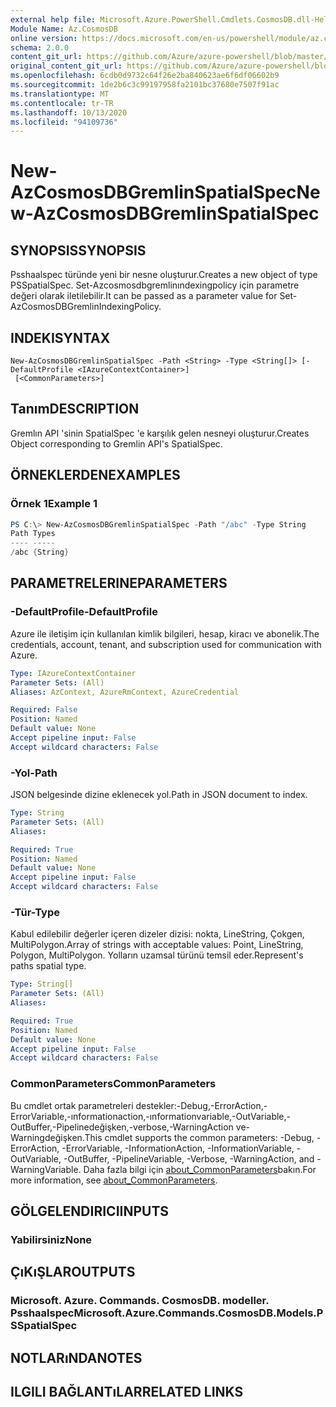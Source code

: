 ```yaml
---
external help file: Microsoft.Azure.PowerShell.Cmdlets.CosmosDB.dll-Help.xml
Module Name: Az.CosmosDB
online version: https://docs.microsoft.com/en-us/powershell/module/az.cosmosdb/new-azcosmosdbgremlinspatialspec
schema: 2.0.0
content_git_url: https://github.com/Azure/azure-powershell/blob/master/src/CosmosDB/CosmosDB/help/New-AzCosmosDBGremlinSpatialSpec.md
original_content_git_url: https://github.com/Azure/azure-powershell/blob/master/src/CosmosDB/CosmosDB/help/New-AzCosmosDBGremlinSpatialSpec.md
ms.openlocfilehash: 6cdb0d9732c64f26e2ba840623ae6f6df06602b9
ms.sourcegitcommit: 1de2b6c3c99197958fa2101bc37680e7507f91ac
ms.translationtype: MT
ms.contentlocale: tr-TR
ms.lasthandoff: 10/13/2020
ms.locfileid: "94109736"
---
```

# <span data-ttu-id="6e8df-101">New-AzCosmosDBGremlinSpatialSpec</span><span class="sxs-lookup"><span data-stu-id="6e8df-101">New-AzCosmosDBGremlinSpatialSpec</span></span>

## <span data-ttu-id="6e8df-102">SYNOPSIS</span><span class="sxs-lookup"><span data-stu-id="6e8df-102">SYNOPSIS</span></span>
<span data-ttu-id="6e8df-103">Psshaalspec türünde yeni bir nesne oluşturur.</span><span class="sxs-lookup"><span data-stu-id="6e8df-103">Creates a new object of type PSSpatialSpec.</span></span> <span data-ttu-id="6e8df-104">Set-Azcosmosdbgremlinındexingpolicy için parametre değeri olarak iletilebilir.</span><span class="sxs-lookup"><span data-stu-id="6e8df-104">It can be passed as a parameter value for Set-AzCosmosDBGremlinIndexingPolicy.</span></span>

## <span data-ttu-id="6e8df-105">INDEKI</span><span class="sxs-lookup"><span data-stu-id="6e8df-105">SYNTAX</span></span>

```
New-AzCosmosDBGremlinSpatialSpec -Path <String> -Type <String[]> [-DefaultProfile <IAzureContextContainer>]
 [<CommonParameters>]
```

## <span data-ttu-id="6e8df-106">Tanım</span><span class="sxs-lookup"><span data-stu-id="6e8df-106">DESCRIPTION</span></span>
<span data-ttu-id="6e8df-107">Gremlın API 'sinin SpatialSpec 'e karşılık gelen nesneyi oluşturur.</span><span class="sxs-lookup"><span data-stu-id="6e8df-107">Creates Object corresponding to Gremlin API's SpatialSpec.</span></span>

## <span data-ttu-id="6e8df-108">ÖRNEKLERDEN</span><span class="sxs-lookup"><span data-stu-id="6e8df-108">EXAMPLES</span></span>

### <span data-ttu-id="6e8df-109">Örnek 1</span><span class="sxs-lookup"><span data-stu-id="6e8df-109">Example 1</span></span>
```powershell
PS C:\> New-AzCosmosDBGremlinSpatialSpec -Path "/abc" -Type String
Path Types
---- -----
/abc {String}
```

## <span data-ttu-id="6e8df-110">PARAMETRELERINE</span><span class="sxs-lookup"><span data-stu-id="6e8df-110">PARAMETERS</span></span>

### <span data-ttu-id="6e8df-111">-DefaultProfile</span><span class="sxs-lookup"><span data-stu-id="6e8df-111">-DefaultProfile</span></span>
<span data-ttu-id="6e8df-112">Azure ile iletişim için kullanılan kimlik bilgileri, hesap, kiracı ve abonelik.</span><span class="sxs-lookup"><span data-stu-id="6e8df-112">The credentials, account, tenant, and subscription used for communication with Azure.</span></span>

```yaml
Type: IAzureContextContainer
Parameter Sets: (All)
Aliases: AzContext, AzureRmContext, AzureCredential

Required: False
Position: Named
Default value: None
Accept pipeline input: False
Accept wildcard characters: False
```

### <span data-ttu-id="6e8df-113">-Yol</span><span class="sxs-lookup"><span data-stu-id="6e8df-113">-Path</span></span>
<span data-ttu-id="6e8df-114">JSON belgesinde dizine eklenecek yol.</span><span class="sxs-lookup"><span data-stu-id="6e8df-114">Path in JSON document to index.</span></span>

```yaml
Type: String
Parameter Sets: (All)
Aliases:

Required: True
Position: Named
Default value: None
Accept pipeline input: False
Accept wildcard characters: False
```

### <span data-ttu-id="6e8df-115">-Tür</span><span class="sxs-lookup"><span data-stu-id="6e8df-115">-Type</span></span>
<span data-ttu-id="6e8df-116">Kabul edilebilir değerler içeren dizeler dizisi: nokta, LineString, Çokgen, MultiPolygon.</span><span class="sxs-lookup"><span data-stu-id="6e8df-116">Array of strings with acceptable values: Point, LineString, Polygon, MultiPolygon.</span></span>
<span data-ttu-id="6e8df-117">Yolların uzamsal türünü temsil eder.</span><span class="sxs-lookup"><span data-stu-id="6e8df-117">Represent's paths spatial type.</span></span>

```yaml
Type: String[]
Parameter Sets: (All)
Aliases:

Required: True
Position: Named
Default value: None
Accept pipeline input: False
Accept wildcard characters: False
```

### <span data-ttu-id="6e8df-118">CommonParameters</span><span class="sxs-lookup"><span data-stu-id="6e8df-118">CommonParameters</span></span>
<span data-ttu-id="6e8df-119">Bu cmdlet ortak parametreleri destekler:-Debug,-ErrorAction,-ErrorVariable,-ınformationaction,-ınformationvariable,-OutVariable,-OutBuffer,-Pipelinedeğişken,-verbose,-WarningAction ve-Warningdeğişken.</span><span class="sxs-lookup"><span data-stu-id="6e8df-119">This cmdlet supports the common parameters: -Debug, -ErrorAction, -ErrorVariable, -InformationAction, -InformationVariable, -OutVariable, -OutBuffer, -PipelineVariable, -Verbose, -WarningAction, and -WarningVariable.</span></span> <span data-ttu-id="6e8df-120">Daha fazla bilgi için [about_CommonParameters](http://go.microsoft.com/fwlink/?LinkID=113216)bakın.</span><span class="sxs-lookup"><span data-stu-id="6e8df-120">For more information, see [about_CommonParameters](http://go.microsoft.com/fwlink/?LinkID=113216).</span></span>

## <span data-ttu-id="6e8df-121">GÖLGELENDIRICI</span><span class="sxs-lookup"><span data-stu-id="6e8df-121">INPUTS</span></span>

### <span data-ttu-id="6e8df-122">Yabilirsiniz</span><span class="sxs-lookup"><span data-stu-id="6e8df-122">None</span></span>

## <span data-ttu-id="6e8df-123">ÇıKıŞLAR</span><span class="sxs-lookup"><span data-stu-id="6e8df-123">OUTPUTS</span></span>

### <span data-ttu-id="6e8df-124">Microsoft. Azure. Commands. CosmosDB. modeller. Psshaalspec</span><span class="sxs-lookup"><span data-stu-id="6e8df-124">Microsoft.Azure.Commands.CosmosDB.Models.PSSpatialSpec</span></span>

## <span data-ttu-id="6e8df-125">NOTLARıNDA</span><span class="sxs-lookup"><span data-stu-id="6e8df-125">NOTES</span></span>

## <span data-ttu-id="6e8df-126">ILGILI BAĞLANTıLAR</span><span class="sxs-lookup"><span data-stu-id="6e8df-126">RELATED LINKS</span></span>
